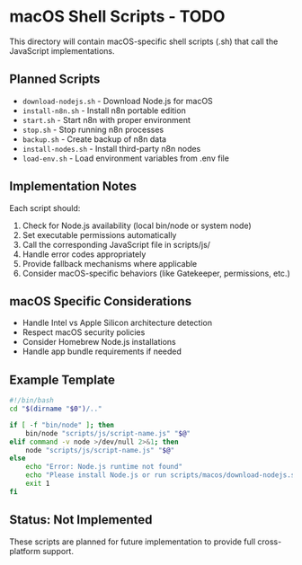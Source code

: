 # macOS Shell Scripts - TODO

This directory will contain macOS-specific shell scripts (.sh) that call the JavaScript implementations.

## Planned Scripts

- `download-nodejs.sh` - Download Node.js for macOS
- `install-n8n.sh` - Install n8n portable edition
- `start.sh` - Start n8n with proper environment
- `stop.sh` - Stop running n8n processes
- `backup.sh` - Create backup of n8n data
- `install-nodes.sh` - Install third-party n8n nodes
- `load-env.sh` - Load environment variables from .env file

## Implementation Notes

Each script should:
1. Check for Node.js availability (local bin/node or system node)
2. Set executable permissions automatically
3. Call the corresponding JavaScript file in scripts/js/
4. Handle error codes appropriately
5. Provide fallback mechanisms where applicable
6. Consider macOS-specific behaviors (like Gatekeeper, permissions, etc.)

## macOS Specific Considerations

- Handle Intel vs Apple Silicon architecture detection
- Respect macOS security policies
- Consider Homebrew Node.js installations
- Handle app bundle requirements if needed

## Example Template

```bash
#!/bin/bash
cd "$(dirname "$0")/.."

if [ -f "bin/node" ]; then
    bin/node "scripts/js/script-name.js" "$@"
elif command -v node >/dev/null 2>&1; then
    node "scripts/js/script-name.js" "$@"
else
    echo "Error: Node.js runtime not found"
    echo "Please install Node.js or run scripts/macos/download-nodejs.sh"
    exit 1
fi
```

## Status: Not Implemented

These scripts are planned for future implementation to provide full cross-platform support.